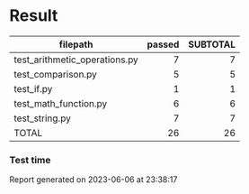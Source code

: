 # Result

|           filepath            | passed | SUBTOTAL |
| ----------------------------- | -----: | -------: |
| test_arithmetic_operations.py |      7 |        7 |
| test_comparison.py            |      5 |        5 |
| test_if.py                    |      1 |        1 |
| test_math_function.py         |      6 |        6 |
| test_string.py                |      7 |        7 |
| TOTAL                         |     26 |       26 |

### Test time

Report generated on 2023-06-06 at 23:38:17
